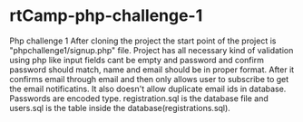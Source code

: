 # rtCamp-php-challenge-1
Php challenge 1
After cloning the project the start point of the project is "phpchallenge1/signup.php" file.
Project has all necessary kind of validation using php like input fields cant be empty and password and confirm password should match, name and email should be in proper format. After it confirms email through email and then only allows user to subscribe to get the email notificatins. It also doesn't allow duplicate email ids in database. Passwords are encoded type. registration.sql is the database file and users.sql is the table inside the database(registrations.sql).
